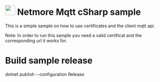 # <img src="https://avatars.githubusercontent.com/u/93947921?s=200&v=4" width="32"/> Netmore Mqtt cSharp sample

This is a simple sample on how to use certificates and the client mqtt api.

Note: In order to run this sample you need a valid certificat and the corresponding url it works for.

# Build sample release 
dotnet publish --configuration Release
